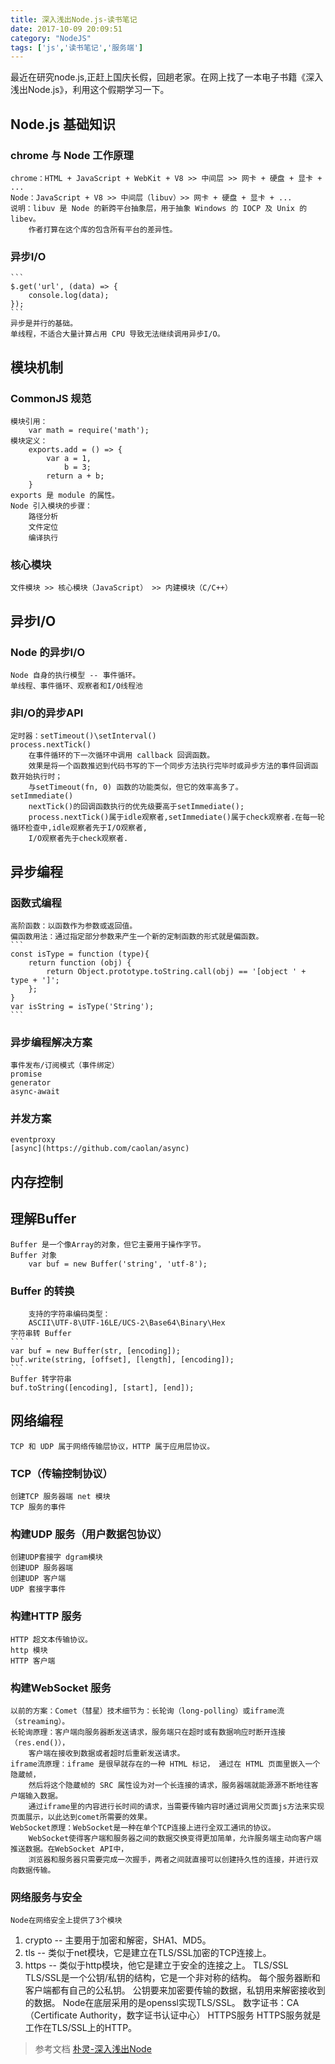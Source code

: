 ```yaml
---
title: 深入浅出Node.js-读书笔记
date: 2017-10-09 20:09:51
category: "NodeJS"
tags: ['js','读书笔记','服务端']
---
```

最近在研究node.js,正赶上国庆长假，回趟老家。在网上找了一本电子书籍《深入浅出Node.js》，利用这个假期学习一下。
##	Node.js 基础知识
###	chrome 与 Node 工作原理
	chrome：HTML + JavaScript + WebKit + V8 >> 中间层 >> 网卡 + 硬盘 + 显卡 + ...
	Node：JavaScript + V8 >> 中间层（libuv）>> 网卡 + 硬盘 + 显卡 + ...
	说明：libuv 是 Node 的新跨平台抽象层，用于抽象 Windows 的 IOCP 及 Unix 的 libev。
		作者打算在这个库的包含所有平台的差异性。
###	异步I/O
	```
	$.get('url', (data) => {
		console.log(data);
	});
	```
	异步是并行的基础。
	单线程，不适合大量计算占用 CPU 导致无法继续调用异步I/O。
##	模块机制
###	CommonJS 规范
	模块引用：
		var math = require('math');	
	模块定义：
		exports.add = () => {
			var a = 1,
				b = 3;
			return a + b;
		}
	exports 是 module 的属性。
	Node 引入模块的步骤：
		路径分析
		文件定位
		编译执行
###	核心模块
	文件模块 >> 核心模块（JavaScript） >> 内建模块（C/C++）
##	异步I/O
###	Node 的异步I/O
	Node 自身的执行模型 -- 事件循环。
	单线程、事件循环、观察者和I/O线程池
###	非I/O的异步API
	定时器：setTimeout()\setInterval()
	process.nextTick()
		在事件循环的下一次循环中调用 callback 回调函数。
		效果是将一个函数推迟到代码书写的下一个同步方法执行完毕时或异步方法的事件回调函数开始执行时；
		与setTimeout(fn, 0) 函数的功能类似，但它的效率高多了。
	setImmediate()
		nextTick()的回调函数执行的优先级要高于setImmediate();	
		process.nextTick()属于idle观察者,setImmediate()属于check观察者.在每一轮循环检查中,idle观察者先于I/O观察者,
		I/O观察者先于check观察者.
##	异步编程
###	函数式编程
	高阶函数：以函数作为参数或返回值。
	偏函数用法：通过指定部分参数来产生一个新的定制函数的形式就是偏函数。
	```
	const isType = function (type){
		return function (obj) {
			return Object.prototype.toString.call(obj) == '[object ' + type + ']';
		}; 
	}
	var isString = isType('String');
	```
###	异步编程解决方案
	事件发布/订阅模式（事件绑定）
	promise
	generator
	async-await
###	并发方案
	eventproxy
	[async](https://github.com/caolan/async)
##	内存控制
##	理解Buffer	
	Buffer 是一个像Array的对象，但它主要用于操作字节。
	Buffer 对象
		var buf = new Buffer('string', 'utf-8');

###	Buffer 的转换
		支持的字符串编码类型：
		ASCII\UTF-8\UTF-16LE/UCS-2\Base64\Binary\Hex
	字符串转 Buffer	
	```
	var buf = new Buffer(str, [encoding]);
	buf.write(string, [offset], [length], [encoding]);
	```
	Buffer 转字符串
	buf.toString([encoding], [start], [end]);
##	网络编程
	TCP 和 UDP 属于网络传输层协议，HTTP 属于应用层协议。
###	TCP（传输控制协议）
	创建TCP 服务器端 net 模块
	TCP 服务的事件
###	构建UDP 服务（用户数据包协议）
	创建UDP套接字 dgram模块
	创建UDP 服务器端
	创建UDP 客户端
	UDP 套接字事件
###	构建HTTP 服务
	HTTP 超文本传输协议。
	http 模块
	HTTP 客户端
###	构建WebSocket 服务
	以前的方案：Comet（彗星）技术细节为：长轮询（long-polling）或iframe流（streaming）。
	长轮询原理：客户端向服务器断发送请求，服务端只在超时或有数据响应时断开连接（res.end()），
		客户端在接收到数据或者超时后重新发送请求。
	iframe流原理：iframe 是很早就存在的一种 HTML 标记， 通过在 HTML 页面里嵌入一个隐蔵帧，
		然后将这个隐蔵帧的 SRC 属性设为对一个长连接的请求，服务器端就能源源不断地往客户端输入数据。
		通过iframe里的内容进行长时间的请求，当需要传输内容时通过调用父页面js方法来实现页面展示，以此达到comet所需要的效果。
	WebSocket原理：WebSocket是一种在单个TCP连接上进行全双工通讯的协议。
		WebSocket使得客户端和服务器之间的数据交换变得更加简单，允许服务端主动向客户端推送数据。在WebSocket API中，
		浏览器和服务器只需要完成一次握手，两者之间就直接可以创建持久性的连接，并进行双向数据传输。
###	网络服务与安全
	Node在网络安全上提供了3个模块
1.	crypto -- 主要用于加密和解密，SHA1、MD5。
2.	tls -- 类似于net模块，它是建立在TLS/SSL加密的TCP连接上。
3.	https -- 类似于http模块，他它是建立于安全的连接之上。
	TLS/SSL
	TLS/SSL是一个公钥/私钥的结构，它是一个非对称的结构。
	每个服务器断和客户端都有自己的公私钥。
	公钥要来加密要传输的数据，私钥用来解密接收到的数据。
	Node在底层采用的是openssl实现TLS/SSL。
	数字证书：CA（Certificate Authority，数字证书认证中心）
	HTTPS服务
	HTTPS服务就是工作在TLS/SSL上的HTTP。
> 参考文档
	[朴灵-深入浅出Node](https://www.baidu.com/s?ie=utf8&oe=utf8&wd=%E6%B7%B1%E5%85%A5%E6%B5%85%E5%87%BAnode&tn=98010089_dg&ch=1)
















